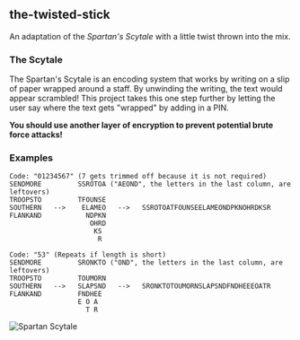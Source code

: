the-twisted-stick
-
An adaptation of the *Spartan's Scytale* with a little twist thrown into the mix.

### The Scytale

The Spartan's Scytale is an encoding system that works by writing on a slip of paper wrapped around a staff. By unwinding the writing, the text would appear scrambled! This project takes this one step further by letting the user say where the text gets "wrapped" by adding in a PIN.

**You should use another layer of encryption to prevent potential brute force attacks!**

### Examples

```
Code: "01234567" (7 gets trimmed off because it is not required)
SENDMORE         SSROTOA ("AEOND", the letters in the last column, are leftovers)
TROOPSTO         TFOUNSE
SOUTHERN   -->    ELAMEO   -->   SSROTOATFOUNSEELAMEONDPKNOHRDKSR
FLANKAND           NDPKN
                    OHRD
                     KS
                      R
```

```
Code: "53" (Repeats if length is short)
SENDMORE         SRONKTO ("OND", the letters in the last column, are leftovers)
TROOPSTO         TOUMORN
SOUTHERN   -->   SLAPSND   -->   SRONKTOTOUMORNSLAPSNDFNDHEEEOATR
FLANKAND         FNDHEE
                 E O A
                   T R
```

![Spartan Scytale](https://upload.wikimedia.org/wikipedia/commons/5/51/Skytale.png)
